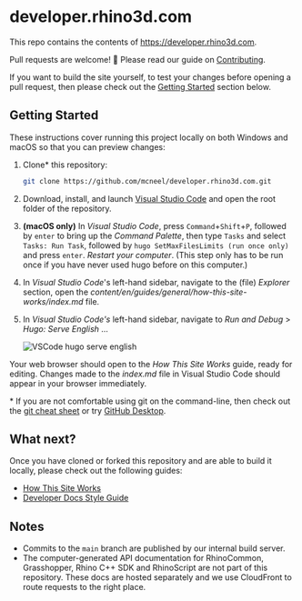 # developer.rhino3d.com

This repo contains the contents of https://developer.rhino3d.com.

Pull requests are welcome! :tada: Please read our guide on [Contributing](https://github.com/mcneel/developer.rhino3d.com/blob/main/CONTRIBUTING.md).

If you want to build the site yourself, to test your changes before opening a pull request, then please check out the [Getting Started](#getting-started) section below.

## Getting Started

These instructions cover running this project locally on both Windows and macOS so that you can preview changes:

1. Clone\* this repository:

    ```sh
    git clone https://github.com/mcneel/developer.rhino3d.com.git
    ```

2. Download, install, and launch [Visual Studio Code](https://code.visualstudio.com/) and open the root folder of the repository.

3. **(macOS only)** In *Visual Studio Code*, press `Command`+`Shift`+`P`, followed by `enter` to bring up the *Command Palette*, then type `Tasks` and select `Tasks: Run Task`, followed by `hugo SetMaxFilesLimits (run once only)` and press `enter`. *Restart your computer*. (This step only has to be run once if you have never used hugo before on this computer.)

4. In *Visual Studio Code*'s left-hand sidebar, navigate to the (file) *Explorer* section, open the *content/en/guides/general/how-this-site-works/index.md* file.

5. In *Visual Studio Code's* left-hand sidebar, navigate to *Run and Debug* > *Hugo: Serve English* ...

    ![VSCode hugo serve english](static/images/vscode-hugo-serve-english.png)

Your web browser should open to the *How This Site Works* guide, ready for editing. Changes made to the *index.md* file in Visual Studio Code should appear in your browser immediately.

\* If you are not comfortable using git on the command-line, then check out the [git cheat sheet](https://services.github.com/on-demand/downloads/github-git-cheat-sheet.pdf) or try [GitHub Desktop](https://desktop.github.com).

## What next?

Once you have cloned or forked this repository and are able to build it locally, please check out the following guides:

* [How This Site Works](https://developer.rhino3d.com/guides/general/how-this-site-works/)
* [Developer Docs Style Guide](https://developer.rhino3d.com/guides/general/developer-docs-style-guide/)

## Notes

* Commits to the `main` branch are published by our internal build server.
* The computer-generated API documentation for RhinoCommon, Grasshopper, Rhino C++ SDK and RhinoScript are not part of this repository. These docs are hosted separately and we use CloudFront to route requests to the right place.
